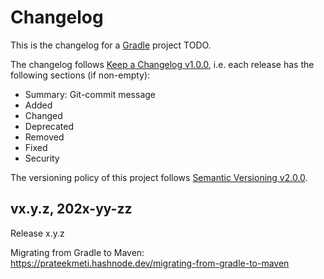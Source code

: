 # Changelog
This is the changelog for a [Gradle][] project TODO.

The changelog follows [Keep a Changelog v1.0.0][], i.e. each release has the
following sections (if non-empty):
- Summary: Git-commit message
- Added
- Changed
- Deprecated
- Removed
- Fixed
- Security

The versioning policy of this project follows [Semantic Versioning v2.0.0][].

## vx.y.z, 202x-yy-zz
Release x.y.z

Migrating from Gradle to Maven:
https://prateekmeti.hashnode.dev/migrating-from-gradle-to-maven

[Gradle]:https://gradle.org/
[Keep a Changelog v1.0.0]:http://keepachangelog.com/en/1.0.0/
[RFC-7748]:https://www.rfc-editor.org/rfc/rfc7748.html
[Semantic Versioning v2.0.0]:http://semver.org/spec/v2.0.0.html
